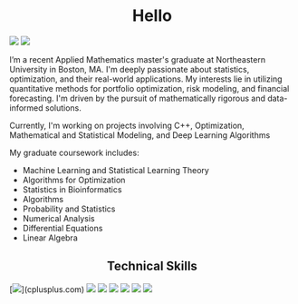 <h1 align = "center"> Hello </h1>

[![](https://img.shields.io/badge/LinkedIn-0077B5?style=for-the-badge&logo=linkedin&logoColor=white)](https://www.linkedin.com/in/sanketsrivastava2/) [![](https://img.shields.io/badge/Microsoft_Outlook-0078D4?style=for-the-badge&logo=microsoft-outlook&logoColor=white)](mailto:srivastava.sank@northeastern.edu)

I’m a recent Applied Mathematics master's graduate at Northeastern University in Boston, MA.
I'm deeply passionate about statistics, optimization, and their real-world applications. My interests lie in utilizing quantitative methods for portfolio optimization, risk modeling, and financial forecasting. I'm driven by the pursuit of mathematically rigorous and data-informed solutions.

Currently, I'm working on projects involving C++, Optimization, Mathematical and Statistical Modeling, and Deep Learning Algorithms


 My graduate coursework includes:
* Machine Learning and Statistical Learning Theory
* Algorithms for Optimization
* Statistics in Bioinformatics
* Algorithms
* Probability and Statistics
* Numerical Analysis
* Differential Equations
* Linear Algebra

<h2 align = "center"> Technical Skills </h2>

[![]([https://img.shields.io/badge/C-00599C?style=for-the-badge&logo=c++&logoColor=white](https://img.shields.io/badge/C++-00599C?style=flat-square&logo=C%2B%2B&logoColor=white))](cplusplus.com) [![](https://img.shields.io/badge/Python-FFD43B?style=for-the-badge&logo=python&logoColor=blue)](www.python.org) [![](https://img.shields.io/badge/R-276DC3?style=for-the-badge&logo=r&logoColor=white)](https://www.r-project.org/) [![](https://img.shields.io/badge/Pandas-2C2D72?style=for-the-badge&logo=pandas&logoColor=white)](pandas.pydata.org) [![](https://img.shields.io/badge/Numpy-777BB4?style=for-the-badge&logo=numpy&logoColor=white)](numpy.org) [![](https://img.shields.io/badge/LaTeX-47A141?style=for-the-badge&logo=LaTeX&logoColor=white)](latex-project.org) [![](https://img.shields.io/badge/Microsoft_Excel-217346?style=for-the-badge&logo=microsoft-excel&logoColor=white)](https://www.microsoft.com/en-us/microsoft-365/excel)
<!--
**sanketsriv22/sanketsriv22** is a ✨ _special_ ✨ repository because its `README.md` (this file) appears on your GitHub profile.

Here are some ideas to get you started:

- 🔭 I’m currently working on ...
- 🌱 I’m currently learning ...
- 👯 I’m looking to collaborate on ...
- 🤔 I’m looking for help with ...
- 💬 Ask me about ...
- 📫 How to reach me: ...
- 😄 Pronouns: ...
- ⚡ Fun fact: ...
-->
